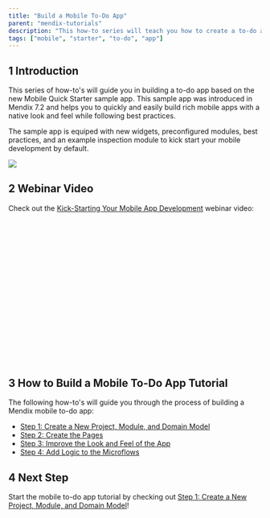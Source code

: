 ```yaml
---
title: "Build a Mobile To-Do App"
parent: "mendix-tutorials"
description: "This how-to series will teach you how to create a to-do app in 20 minutes using the Mendix Mobile Quick Starter app."
tags: ["mobile", "starter", "to-do", "app"]
---
```


## 1 Introduction

This series of how-to's will guide you in building a to-do app based on the new Mobile Quick Starter sample app. This sample app was introduced in Mendix 7.2 and helps you to quickly and easily build rich mobile apps with a native look and feel while following best practices.

The sample app is equiped with new widgets, preconfigured modules, best practices, and an example inspection module to kick start your mobile development by default.

![](attachments/create-a-to-do-app/todo-00.jpg)

## 2 Webinar Video

Check out the [Kick-Starting Your Mobile App Development](http://ww2.mendix.com/expert-webinar-kick-starting-your-mobile-app-development.html) webinar video:

<script src="https://fast.wistia.com/embed/medias/4ppkzlfezt.jsonp" async></script><script src="https://fast.wistia.com/assets/external/E-v1.js" async></script><div class="wistia_responsive_padding" style="padding:56.25% 0 0 0;position:relative;"><div class="wistia_responsive_wrapper" style="height:100%;left:0;position:absolute;top:0;width:100%;"><div class="wistia_embed wistia_async_4ppkzlfezt videoFoam=true" style="height:100%;width:100%">&nbsp;</div></div></div>

## 3 How to Build a Mobile To-Do App Tutorial

The following how-to's will guide you through the process of building a Mendix mobile to-do app:

* [Step 1: Create a New Project, Module, and Domain Model](create-a-to-do-app-1)
* [Step 2: Create the Pages](create-a-to-do-app-2)
* [Step 3: Improve the Look and Feel of the App](create-a-to-do-app-3)
* [Step 4: Add Logic to the Microflows](create-a-to-do-app-4)

## 4 Next Step

Start the mobile to-do app tutorial by checking out [Step 1: Create a New Project, Module, and Domain Model](create-a-to-do-app-1)!
